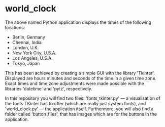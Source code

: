 # world_clock

The above named Python application displays the times of the following locations:
  - Berlin, Germany
  - Chennai, India
  - London, U.K.
  - New York City, U.S.A.
  - Los Angeles, U.S.A.
  - Tokyo, Japan

This has been achieved by creating a simple GUI with the library 'Tkinter'. 
Displayed are hours minutes and seconds of the time in a given time zone.
Exact times and time zone adjustments were made possible with the libraries 'datetime' and 'pytz', respectively.

In this repository you will find two files: 'fonts_tkinter.py' — a visualisation of the fonts TKinter has to offer (which are really just system fonts), and 'world_clock.py' — the application itself. Furthermore, you will also find a folder called 'button_files', that has images which are for the buttons in the application.

